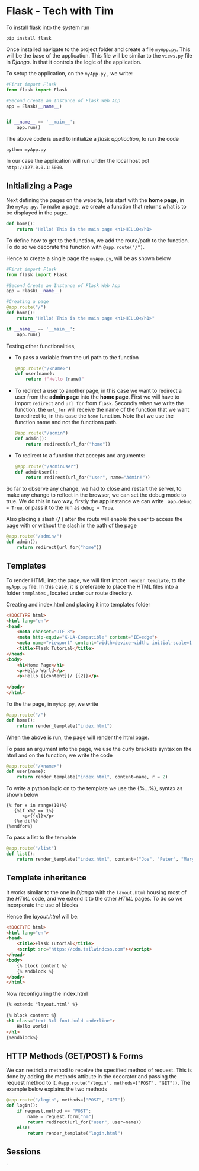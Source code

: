 # Flask - Tech with Tim

To install flask into the system run 

`pip install flask`

Once installed navigate to the project folder and create a file `myApp.py`. This will be the base of the application. This file will be similar to the `views.py` file in *Django*. In that it controls the logic of the application.

To setup the application, on the `myApp.py` , we write:

```python
#First import Flask
from flask import Flask

#Second Create an Instance of Flask Web App
app = Flask(__name__)


if __name__ == '__main__':
    app.run()
```

The above code is used to initialize a *flask application*, to run the code 

`python myApp.py` 

In our case the application will run under the local host pot `http://127.0.0.1:5000`.

## Initializing a Page

Next defining the pages on the website, lets start with the **home page**, in the `myApp.py`. To make a page, we create a function that returns what is to be displayed in the page.

```python
def home():
    return "Hello! This is the main page <h1>HELLO</h1>
```

To define how to get to the function, we add the route/path to the function. To do so we decorate the function with `@app.route("/")`. 

Hence to create a single page the `myApp.py`, will be as shown below

```python
#First import Flask
from flask import Flask

#Second Create an Instance of Flask Web App
app = Flask(__name__)

#Creating a page
@app.route("/")
def home():
    return "Hello! This is the main page <h1>HELLO</h1>"

if __name__ == '__main__':
    app.run()
```

Testing other functionalities,

* To pass a variable from the url path to the function

  ```python
  @app.route("/<name>")
  def user(name):
      return f"Hello {name}"
  
  ```

  

* To redirect a user to another page, in this case we want to redirect a user from the **admin page** into the **home page**. First we will have to import `redirect` and `url_for` from `flask`. Secondly when we write the function, the `url_for` will receive the name of the function that we want to redirect to, in this case the `home` function. Note that we use the function name and not the functions path.

  ```python
  @app.route("/admin")
  def admin():
      return redirect(url_for("home"))
  ```



* To redirect to a function that accepts and arguments:

  ```python
  @app.route("/adminUser")
  def adminUser():
      return redirect(url_for("user", name="Admin!"))
  ```

  

So far to observe any change, we had to close and restart the server, to make any change to reflect in the browser, we can set the debug mode to true. We do this in two way, firstly the app instance we can write ` app.debug = True`, or pass it to the run as `debug = True`.



Also placing a slash (**/** ) after the route will enable the user to access the page with or without the slash in the path of the page

```python
@app.route("/admin/")
def admin():
    return redirect(url_for("home"))
```





## Templates

To render HTML into the page, we will first import `render_template`, to the `myApp.py` file. In this case, it is preferable to place the HTML files into a folder `templates` , located under our route directory. 

Creating and index.html and placing it into templates folder

```html
<!DOCTYPE html>
<html lang="en">
<head>
    <meta charset="UTF-8">
    <meta http-equiv="X-UA-Compatible" content="IE=edge">
    <meta name="viewport" content="width=device-width, initial-scale=1.0">
    <title>Flask Tutorial</title>
</head>
<body>
    <h1>Home Page</h1>
    <p>Hello World</p>
    <p>Hello {{content}}/ {{2}}</p>
    
</body>
</html>
```



To the the page, in `myApp.py`, we write

``` python
@app.route("/")
def home():
    return render_template("index.html")
```



When the above is run, the page will render the html page.

To pass an  argument into the page, we use the curly brackets syntax on the html and on the function, we write the code

```python
@app.route("/<name>")
def user(name):
    return render_template("index.html", content=name, r = 2)
```



To write a python logic on to the template we use the {%...%}, syntax as shown below

```python+html
{% for x in range(10)%}
   {%if x%2 == 1%}
      <p>{{x}}</p>
   {%endif%}
{%endfor%}
```

To pass a list to the template

```python
@app.route("/list")
def list():
    return render_template("index.html", content=["Joe", "Peter", "Mary"], r=2)
```



## Template inheritance 

It works similar to the one in *Django* with the `layout.html` housing most of the *HTML* code, and we extend it to the other *HTML* pages. To do so we incorporate the use of blocks

Hence the *layout.html* will be:

```html
<!DOCTYPE html>
<html lang="en">
<head>
    <title>Flask Tutorial</title>
    <script src="https://cdn.tailwindcss.com"></script>
</head>
<body>
    {% block content %}
    {% endblock %}
</body>
</html>
```

Now reconfiguring the index.html

```html
{% extends "layout.html" %}

{% block content %}
<h1 class="text-3xl font-bold underline">
    Hello world!
</h1>
{%endblock%}
```



## HTTP Methods (GET/POST) & Forms

We can restrict a method to receive the specified method of request. This is done by adding the methods attibute in the decorator and passing the request method to it. `@app.route("/login", methods=["POST", "GET"])`. The example below explains the two methods

```python
@app.route("/login", methods=["POST", "GET"])
def login():
    if request.method == "POST":
        name = request.form["nm"]
        return redirect(url_for("user", user=name))
    else:
        return render_template("login.html")
```



## Sessions













`